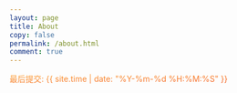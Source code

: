 ```yaml
---
layout: page
title: About
copy: false
permalink: /about.html
comment: true
---
```


<style>
.hue {
  color: #f35626;
  background-image: -webkit-linear-gradient(92deg, #f35626, #feab3a);
  -webkit-background-clip: text;
  -webkit-text-fill-color: transparent;
  -webkit-animation: hue 100s infinite linear;
}
@-webkit-keyframes hue {
  from {
    -webkit-filter: hue-rotate(0deg);
  }
  to {
    -webkit-filter: hue-rotate(-360deg);
  }
}
</style>

<p class="hue">最后提交: {{ site.time | date: "%Y-%m-%d %H:%M:%S" }}</p>

